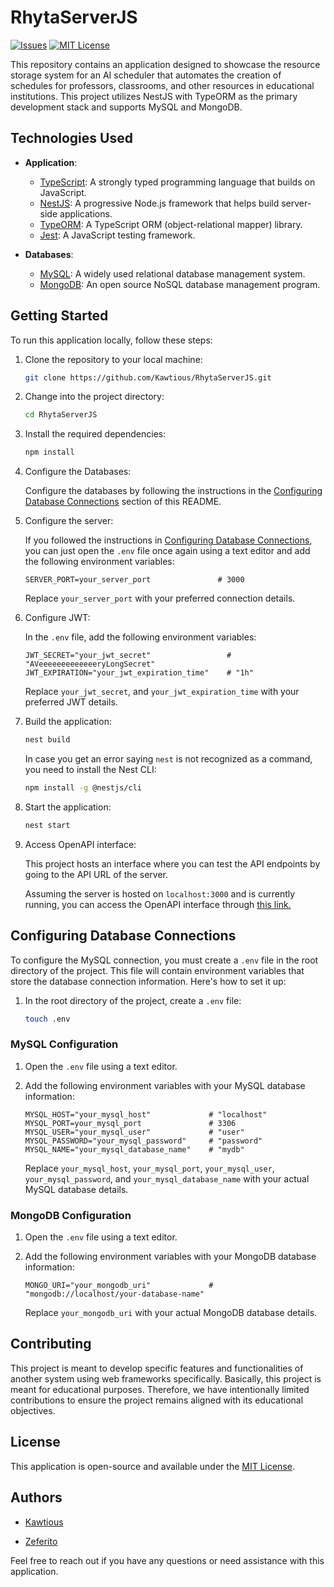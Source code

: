 # RhytaServerJS

[issues-shield]: https://img.shields.io/github/issues/Kawtious/RhytaServerJS.svg?style=for-the-badge
[issues-url]: https://github.com/Kawtious/RhytaServerJS/issues
[license-shield]: https://img.shields.io/github/license/Kawtious/RhytaServerJS.svg?style=for-the-badge
[license-url]: https://github.com/Kawtious/RhytaServerJS/blob/master/LICENSE

[![Issues][issues-shield]][issues-url]
[![MIT License][license-shield]][license-url]

This repository contains an application designed to showcase the resource storage system for an AI scheduler that
automates the creation of schedules for professors, classrooms, and other resources in educational institutions. This
project utilizes NestJS with TypeORM as the primary development stack and supports MySQL and MongoDB.

## Technologies Used

-   **Application**:

    -   [TypeScript](https://www.typescriptlang.org/): A strongly typed programming language that builds on JavaScript.
    -   [NestJS](https://nestjs.com/): A progressive Node.js framework that helps build server-side applications.
    -   [TypeORM](https://typeorm.io/): A TypeScript ORM (object-relational mapper) library.
    -   [Jest](https://jestjs.io/): A JavaScript testing framework.

-   **Databases**:
    -   [MySQL](https://www.mysql.com/): A widely used relational database management system.
    -   [MongoDB](https://www.mongodb.com/): An open source NoSQL database management program.

## Getting Started

To run this application locally, follow these steps:

1. Clone the repository to your local machine:

    ```bash
    git clone https://github.com/Kawtious/RhytaServerJS.git
    ```

2. Change into the project directory:

    ```bash
    cd RhytaServerJS
    ```

3. Install the required dependencies:

    ```bash
    npm install
    ```

4. Configure the Databases:

    Configure the databases by following the instructions in
    the [Configuring Database Connections](#configuring-database-connections) section of this README.

5. Configure the server:

    If you followed the instructions in [Configuring Database Connections](#configuring-database-connections), you can
    just open the `.env` file once again using a text editor and add the following environment variables:

    ```plaintext
    SERVER_PORT=your_server_port               # 3000
    ```

    Replace `your_server_port` with your preferred connection details.

6. Configure JWT:

    In the `.env` file, add the following environment variables:

    ```plaintext
    JWT_SECRET="your_jwt_secret"                 # "AVeeeeeeeeeeeeeryLongSecret"
    JWT_EXPIRATION="your_jwt_expiration_time"    # "1h"
    ```

    Replace `your_jwt_secret`, and `your_jwt_expiration_time` with your preferred JWT details.

7. Build the application:

    ```bash
    nest build
    ```

    In case you get an error saying `nest` is not recognized as a command, you need to install the Nest CLI:

    ```bash
    npm install -g @nestjs/cli
    ```

8. Start the application:

    ```bash
    nest start
    ```

9. Access OpenAPI interface:

    This project hosts an interface where you can test the API endpoints by going to the API URL of the server.

    Assuming the server is hosted on `localhost:3000` and is currently running, you can access the OpenAPI interface
    through [this link.](http://localhost:3000/rhyta/api)

## Configuring Database Connections

To configure the MySQL connection, you must create a `.env` file in the root directory of the project. This file will
contain environment variables that store the database connection information. Here's how to set it up:

1. In the root directory of the project, create a `.env` file:

    ```bash
    touch .env
    ```

### MySQL Configuration

1. Open the `.env` file using a text editor.

2. Add the following environment variables with your MySQL database information:

    ```plaintext
    MYSQL_HOST="your_mysql_host"             # "localhost"
    MYSQL_PORT=your_mysql_port               # 3306
    MYSQL_USER="your_mysql_user"             # "user"
    MYSQL_PASSWORD="your_mysql_password"     # "password"
    MYSQL_NAME="your_mysql_database_name"    # "mydb"
    ```

    Replace `your_mysql_host`, `your_mysql_port`, `your_mysql_user`, `your_mysql_password`,
    and `your_mysql_database_name` with your actual MySQL database details.

### MongoDB Configuration

1. Open the `.env` file using a text editor.

2. Add the following environment variables with your MongoDB database information:

    ```plaintext
    MONGO_URI="your_mongodb_uri"             # "mongodb://localhost/your-database-name"
    ```

    Replace `your_mongodb_uri` with your actual MongoDB database details.

## Contributing

This project is meant to develop specific features and functionalities of another system using web frameworks
specifically. Basically, this project is meant for educational purposes. Therefore, we have intentionally limited
contributions to ensure the project remains aligned with its educational objectives.

## License

This application is open-source and available under the [MIT License](LICENSE).

## Authors

-   [Kawtious](https://github.com/Kawtious)

-   [Zeferito](https://github.com/Zeferito)

Feel free to reach out if you have any questions or need assistance with this application.
